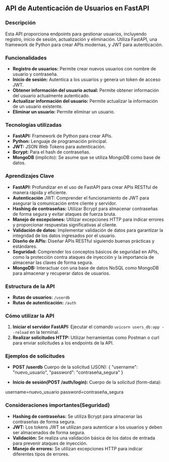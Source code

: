 ## API de Autenticación de Usuarios en FastAPI

### Descripción
Esta API proporciona endpoints para gestionar usuarios, incluyendo registro, inicio de sesión, actualización y eliminación. Utiliza FastAPI, una framework de Python para crear APIs modernas, y JWT para autenticación.

### Funcionalidades
* **Registro de usuarios:** Permite crear nuevos usuarios con nombre de usuario y contraseña.
* **Inicio de sesión:** Autentica a los usuarios y genera un token de acceso JWT.
* **Obtener información del usuario actual:** Permite obtener información del usuario actualmente autenticado.
* **Actualizar información del usuario:** Permite actualizar la información de un usuario existente.
* **Eliminar un usuario:** Permite eliminar un usuario.

### Tecnologías utilizadas
* **FastAPI:** Framework de Python para crear APIs.
* **Python:** Lenguaje de programación principal.
* **JWT:** JSON Web Tokens para autenticación.
* **Bcrypt:** Para el hash de contraseñas.
* **MongoDB** (implicito): Se asume que se utiliza MongoDB como base de datos.

### Aprendizajes Clave
* **FastAPI:** Profundizar en el uso de FastAPI para crear APIs RESTful de manera rápida y eficiente.
* **Autenticación** JWT: Comprender el funcionamiento de JWT para asegurar la comunicación entre cliente y servidor.
* **Hashing de contraseñas:** Utilizar Bcrypt para almacenar contraseñas de forma segura y evitar ataques de fuerza bruta.
* **Manejo de excepciones:** Utilizar excepciones HTTP para indicar errores y proporcionar respuestas significativas al cliente.
* **Validación de datos:** Implementar validación de datos para garantizar la integridad de los datos ingresados por el usuario.
* **Diseño de APIs:** Diseñar APIs RESTful siguiendo buenas prácticas y estándares.
* **Seguridad:** Comprender los conceptos básicos de seguridad en APIs, como la protección contra ataques de inyección y la importancia de almacenar las claves de forma segura.
* **MongoDB:** Interactuar con una base de datos NoSQL como MongoDB para almacenar y recuperar datos de usuarios.

### Estructura de la API
* **Rutas de usuarios:** `/userdb`
* **Rutas de autenticación:** `/auth`

### Cómo utilizar la API
1. **Iniciar el servidor FastAPI:** Ejecutar el comando `uvicorn users_db:app --reload` en la terminal.
2. **Realizar solicitudes HTTP:** Utilizar herramientas como Postman o curl para enviar solicitudes a los endpoints de la API.

### Ejemplos de solicitudes
* **POST /userdb**
Cuerpo de la solicitud (JSON):
{
    "username": "nuevo_usuario",
    "password": "contraseña_segura"
}

* **Inicio de sesión(POST /auth/login):**
Cuerpo de la solicitud (form-data):

username=nuevo_usuario
password=contraseña_segura

### Consideraciones importantes(Seguridad)
* **Hashing de contraseñas:** Se utiliza Bcrypt para almacenar las contraseñas de forma segura.
* **JWT:** Los tokens JWT se utilizan para autenticar a los usuarios y deben ser almacenados de forma segura.
* **Validación:** Se realiza una validación básica de los datos de entrada para prevenir ataques de inyección.
* **Manejo de errores:** Se utilizan excepciones HTTP para indicar diferentes tipos de errores.
